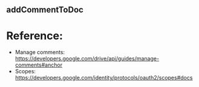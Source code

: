 ## addCommentToDoc

# Reference:
* Manage comments: https://developers.google.com/drive/api/guides/manage-comments#anchor
* Scopes: https://developers.google.com/identity/protocols/oauth2/scopes#docs
